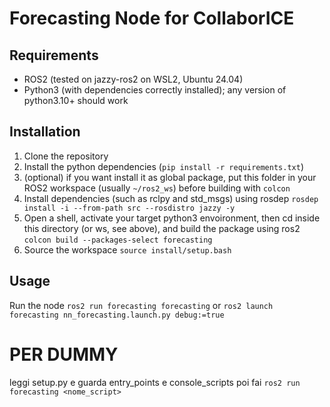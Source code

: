 # Forecasting Node for CollaborICE

## Requirements
- ROS2 (tested on jazzy-ros2 on WSL2, Ubuntu 24.04)
- Python3 (with dependencies correctly installed); any version of python3.10+ should work

## Installation
1. Clone the repository
2. Install the python dependencies (`pip install -r requirements.txt`)
3. (optional) if you want install it as global package, put this folder in your ROS2 workspace (usually `~/ros2_ws`) before building with `colcon`
4. Install dependencies (such as rclpy and std_msgs) using rosdep
    `rosdep install -i --from-path src --rosdistro jazzy -y`
4. Open a shell, activate your target python3 envoironment, then cd inside this directory (or ws, see above), and build the package using ros2 
    `colcon build --packages-select forecasting`
5. Source the workspace 
    `source install/setup.bash`


## Usage
Run the node `ros2 run forecasting forecasting`
or
`ros2 launch forecasting nn_forecasting.launch.py debug:=true`


# PER DUMMY
leggi setup.py e guarda entry_points e console_scripts
poi fai 
```ros2 run forecasting <nome_script>```
